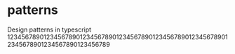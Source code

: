 # patterns
Design patterns in typescript
12345678901234567890123456789012345678901234567890123456789012345678901234567890123456789
